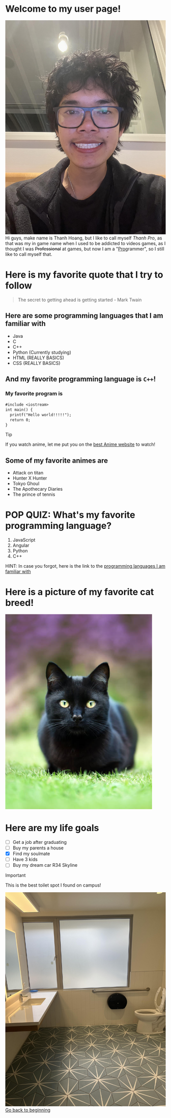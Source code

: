 # **Welcome to my user page!**
![Me](Thanhpro.jpg)
Hi guys, make name is Thanh Hoang, but I like to call myself *Thanh Pro*, as that was my in game name when I used to be addicted to videos games, as I thought I was ~~Professional~~ at games, but now I am a "<ins>Pro</ins>grammer", so I still like to call myself that.
# Here is my favorite quote that I try to follow
> The secret to getting ahead is getting started - Mark Twain

## Here are some programming languages that I am familiar with
* Java
* C
* C++
* Python (Currently studying)
* HTML   (REALLY BASICS)
* CSS    (REALLY BASICS)

## And my favorite programming language is `C++`!
### My favorite program is
```
#include <iostream>
int main() {
  printf("Hello world!!!!!");
  return 0;
}
```

> [!TIP]
> If you watch anime, let me put you on the [best Anime website](https://hianime.to/) to watch!

## Some of my favorite animes are
* Attack on titan
* Hunter X Hunter
* Tokyo Ghoul
* The Apothecary Diaries
* The prince of tennis


# POP QUIZ: What's my favorite programming language?

1. JavaScript
2. Angular
3. Python
4. C++

HINT: In case you forgot, here is the link to the [programming languages I am familiar with](##here-are-some-programming-languages-that-i-am-familiar-with)

# Here is a picture of my favorite cat breed!
![Here is a picture of my favorite cat breed](BlackCAt.jpg)

# Here are my life goals
- [ ] Get a job after graduating
- [ ] Buy my parents a house
- [x] Find my soulmate
- [ ] Have 3 kids
- [ ] Buy my dream car R34 Skyline

> [!IMPORTANT]
> This is the best toilet spot I found on campus!

![Toilet](WToilet.jpg)
[Go back to beginning](#welcome-to-my-user-page)


